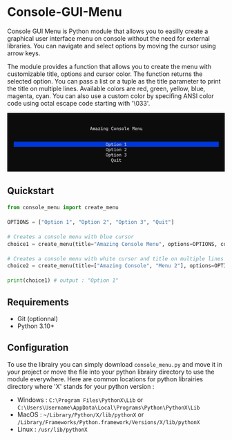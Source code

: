 # Console-GUI-Menu

Console GUI Menu is Python module that allows you to easilly create a graphical user interface menu on console without the need for external libraries. You can navigate and select options by moving the cursor using arrow keys.

The module provides a function that allows you to create the menu with customizable title, options and cursor color. The function returns the selected option. You can pass a list or a tuple as the title parameter to print the title on multiple lines. Available colors are red, green, yellow, blue, magenta, cyan. You can also use a custom color by specifing ANSI color code using octal escape code starting with '\033'.

![qsd](/screen_menu.png)

## Quickstart

```python
from console_menu import create_menu

OPTIONS = ["Option 1", "Option 2", "Option 3", "Quit"]

# Creates a console menu with blue cursor
choice1 = create_menu(title="Amazing Console Menu", options=OPTIONS, cursor_color="blue")

# Creates a console menu with white cursor and title on multiple lines
choice2 = create_menu(title=["Amazing Console", "Menu 2"], options=OPTIONS, cursor_color='\033[47m')

print(choice1) # output : "Option 1"
```

## Requirements
- Git (optionnal)
- Python 3.10+

## Configuration
To use the librairy you can simply download `console_menu.py` and move it in your project or move the file into your python librairy directory to use the module everywhere. Here are common locations for python librairies directory where 'X' stands for your python version :

- Windows : ```C:\Program Files\PythonX\Lib``` or ```C:\Users\Username\AppData\Local\Programs\Python\PythonX\Lib```
- MacOS : ```~/Library/Python/X/lib/pythonX``` or ```/Library/Frameworks/Python.framework/Versions/X/lib/pythonX```
- Linux : ```/usr/lib/pythonX```
